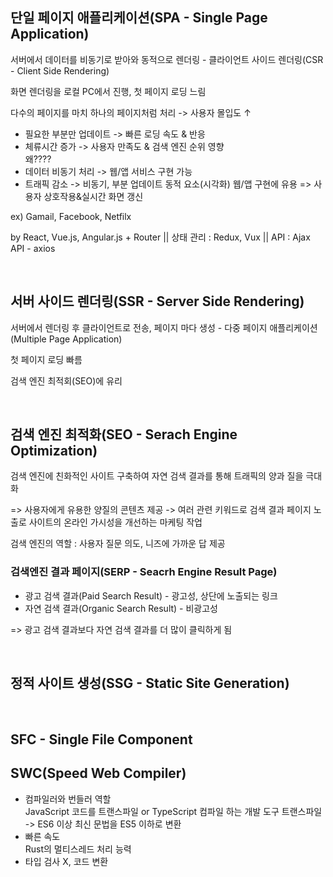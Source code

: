 <h2>단일 페이지 애플리케이션(SPA - Single Page Application)</h2>
<p>서버에서 데이터를 비동기로 받아와 동적으로 렌더링 - 클라이언트 사이드 렌더링(CSR - Client Side Rendering)</p>
<p>화면 렌더링을 로컬 PC에서 진행, 첫 페이지 로딩 느림</p>
<p>다수의 페이지를 마치 하나의 페이지처럼 처리 -> 사용자 몰입도 ↑</p>
<ul>
  <li>필요한 부분만 업데이트 -> 빠른 로딩 속도 & 반응</li>  
  <li>체류시간 증가 -> 사용자 만족도 & 검색 엔진 순위 영향</li> 왜????<br>
  <li>데이터 비동기 처리 -> 웹/앱 서비스 구현 가능</li>  
  <li>트래픽 감소 -> 비동기, 부분 업데이트 동적 요소(시각화) 웹/앱 구현에 유용 => 사용자 상호작용&실시간 화면 갱신</li>
</ul>
<p>ex) Gamail, Facebook, Netfilx</p>
<p>by React, Vue.js, Angular.js + Router || 상태 관리 : Redux, Vux || API : Ajax API - axios</p>
<br>
<h2>서버 사이드 렌더링(SSR - Server Side Rendering)</h2>
<p>서버에서 렌더링 후 클라이언트로 전송, 페이지 마다 생성 - 다중 페이지 애플리케이션(Multiple Page Application)</p>
<p>첫 페이지 로딩 빠름</p>
<p>검색 엔진 최적회(SEO)에 유리</p>
<br>
<h2>검색 엔진 최적화(SEO - Serach Engine Optimization)</h2>
<p>검색 엔진에 친화적인 사이트 구축하여 자연 검색 결과를 통해 트래픽의 양과 질을 극대화</p>
=> 사용자에게 유용한 양질의 콘텐츠 제공 -> 여러 관련 키워드로 검색 결과 페이지 노출로 사이트의 온라인 가시성을 개선하는 마케팅 작업
<p>검색 엔진의 역할 : 사용자 질문 의도, 니즈에 가까운 답 제공</p>

<h3>검색엔진 결과 페이지(SERP - Seacrh Engine Result Page)</h3>
<uL>
  <li>광고 검색 결과(Paid Search Result) - 광고성, 상단에 노출되는 링크</li>
  <li>자연 검색 결과(Organic Search Result) - 비광고성</li>
</uL>
=> 광고 검색 결과보다 자연 검색 결과를 더 많이 클릭하게 됨
<p></p>
<p></p>
<p></p>
<br>
<h2>정적 사이트 생성(SSG - Static Site Generation)</h2>
<br>
<h2>SFC - Single File Component</h2>

<h2>SWC(Speed Web Compiler)</h2>
<ul>
  <li>컴파일러와 번들러 역할</li>
  JavaScript 코드를 트랜스파일 or TypeScript 컴파일 하는 개발 도구
  트랜스파일 -> ES6 이상 최신 문법을 ES5 이하로 변환
  <li>빠른 속도</li>
  Rust의 멀티스레드 처리 능력
  <li>타입 검사 X, 코드 변환</li>
</ul>


